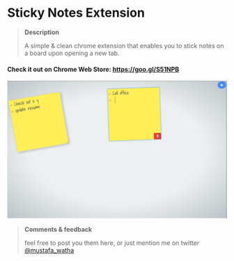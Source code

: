 # Sticky Notes Extension

> **Description**
> 
> A simple & clean chrome extension that enables you to stick notes on a board upon opening a new tab.

#### Check it out on Chrome Web Store:  https://goo.gl/S51NPB 

![Screen shots](https://raw.githubusercontent.com/mustafawm/stickynotestab/master/sticky%20notes%20img.png)

>  **Comments & feedback**
>  
> feel free to post you them here, or just mention me on twitter [@mustafa_watha](https://twitter.com/mustafa_watha)
